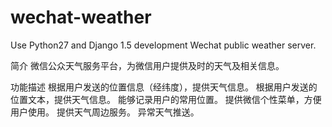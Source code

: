 # wechat-weather
Use Python27 and Django 1.5 development Wechat public weather server.

简介
微信公众天气服务平台，为微信用户提供及时的天气及相关信息。

功能描述
根据用户发送的位置信息（经纬度），提供天气信息。
根据用户发送的位置文本，提供天气信息。
能够记录用户的常用位置。
提供微信个性菜单，方便用户使用。
提供天气周边服务。
异常天气推送。
